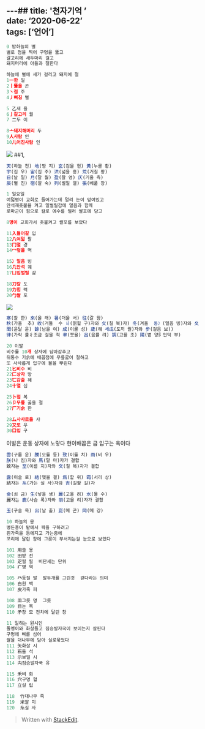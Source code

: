 
---## title: '천자기억 ’  
date: ‘2020-06-22’  
tags: [‘언어’]
---

```js
0 밤하늘의 별
별로 점을 찍어 구멍을 뚫고
갈고리에 새두마리 걸고
돼지머리에 아들과 절한다

하늘에 별에 새가 걸리고 돼지에 절
1一한 일
2丨뚫을 곤
3丶점 주
4丿삐침 별

5 乙새 을
6亅갈고리 궐
7 二두 이

8亠돼지해머리 두
9人사람 인
10儿어진사람 인
```
![](https://i.ibb.co/HpFm3Qs/01.png)
##1,
```js
天(하늘 천) 地(땅 지) 玄(검을 현) 黃(누를 황)
宇(집 우) 宙(집 주) 洪(넓을 홍) 荒(거칠 황)
日(날 일) 月(달 월) 盈(찰 영) 仄(기울 측)
辰(별 진) 宿(잘 숙) 列(벌일 열) 張(베풀 장)
```

```js
1 일요일
여덟명이 교회로 들어가는데 멀리 눈이 덮여있고
안석괘촛불을 켜고 일벌릴감에 얼음과 함께
로마군이 힘으로 칼로 에수를 찔러 쌀포에 담고

8명이 교회가서 촛불켜고 쌀포를 보았다

11入들어갈 입
12八여덟 팔
13冂멀 경
14冖덮을 멱

15冫얼음 빙
16几안석 궤
17凵입벌릴 감

18刀칼 도
19力힘 력
20勹쌀 포
```
![](https://i.ibb.co/6g5mJg2/2020-06-23-11-32-33.png)
```js
寒(찰 한) 來(올 래) 暑(더울 서) 往(갈 왕)
秋(가을  추) 收(거둘  수 丩(얽힐 구)자와 攵(칠 복)자) 冬(겨울  동冫(얼음 빙)자와 夂(뒤져 올 치)) 藏(감출  장)
閏(윤달 윤) 餘(남을 여) 成(이룰 성) 歲(해 세戉(도끼 월)자와 步(걸음 보))
律(가락 률彳조금 걸을 척 聿(붓율) 呂(음률 려) 調(고를 조) 陽(볕 양阝언덕 부)
```
```js
20 이발
비수를 10개 상자에 담아감추고
뒤통수 기슭에 배꼽점에 무릎굻어 절하고
또 사사롭게 입구에 물을 뿌린다
21匕비수 비
22匚상자 방
23匸감출 혜
24十열 십

25卜점 복
26卩무릎 꿇을 절
27厂기슭 한

28厶사사로울 사
29又또 우
30口입 구
```
이발은 운동
상자에 노랗다 
현이배꼽은 금
입구는 옥이다 
```js
雲(구름 운) 騰(오를 등) 致(이를 치) 雨(비 우)
朕(나 짐)자와 馬(말 마)자가 결합
致자는 至(이를 지)자와 攵(칠 복)자가 결합

露(이슬 로) 結(맺을 결) 爲(할 위) 霜(서리 상)
結자는 糸(가는 실 사)자와 吉(길할 길)자

金(쇠 금) 生(낳을 생) 麗(고울 려) 水(물 수)
麗자는 鹿(사슴 록)자와 丽(고울 려)자가 결합

玉(구슬 옥) 出(날 출) 崑(메 곤) 岡(메 강)

```


```js
10 하늘의 용
병든용이 밭에서 짝을 구하려고
흰가죽을 등에지고 가는중에
꼬리에 달린 창에 그릇이 부서지는걸 눈으로 보았다

101 用쓸 용
102 田밭 전
103 疋필 필  비단세는 단위
104 疒병 역

105 癶등질 발  발두개를 그린것  걷다라는 의미
106 白흰 백
107 皮가죽 피

108 皿그릇 명  그릇
109 目눈 목
110 矛창 모 전차에 달린 창

11 일하는 원시인
돌멩이와 화살들고 짐승발자국이 보이는지 살핀다
구멍에 벼를 심어 
쌀을 대나무에 담아 실로묶었다
111 矢화살 시
112 石돌 석
113 示보일 시
114 禸짐승발자국 유

115 禾벼 화
116 穴구멍 혈
117 立설 립

118  竹대나무 죽
119  米쌀 미
120  糸실 사


```





> Written with [StackEdit](https://stackedit.io/).
<!--stackedit_data:
eyJoaXN0b3J5IjpbLTE3OTg5NDgzMjgsMTg2OTkyNDk2NCwxNT
M2MzE4NTMxLDUwMzY4NTY4MCwtMTE0NjMzMTEyMiw0NzI5NDU1
NjgsLTIwMjM4ODE0MTgsMTQ5NDU0MzcwNCwtNDQ1NDA2NTY2LC
05MTc0OTEzNjIsLTkwMDU5NTA2NiwtMTc1NjAwMTE3NiwxODI0
Mjc2ODAxXX0=
-->